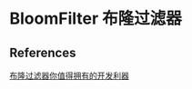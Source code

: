 # BloomFilter 布隆过滤器



## References

[布隆过滤器你值得拥有的开发利器](https://segmentfault.com/a/1190000021136424)
